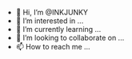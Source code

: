 - 👋 Hi, I’m @INKJUNKY
- 👀 I’m interested in ...
- 🌱 I’m currently learning ...
- 💞️ I’m looking to collaborate on ...
- 📫 How to reach me ...

<!---
INKJUNKY/INKJUNKY is a ✨ special ✨ repository because its `README.md` (this file) appears on your GitHub profile.
You can click the Preview link to take a look at your changes.
--->
